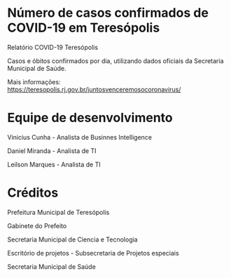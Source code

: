 # Número de casos confirmados de COVID-19 em Teresópolis
Relatório COVID-19 Teresópolis

Casos e óbitos confirmados por dia, utilizando dados oficiais da Secretaria Municipal de Saúde.

Mais informações: https://teresopolis.rj.gov.br/juntosvenceremosocoronavirus/

# Equipe de desenvolvimento
Vinicius Cunha - Analista de Businnes Intelligence

Daniel Miranda - Analista de TI

Leilson Marques - Analista de TI


# Créditos
Prefeitura Municipal de Teresópolis

Gabinete do Prefeito

Secretaria Municipal de Ciencia e Tecnologia

Escritório de projetos - Subsecretaria de Projetos especiais

Secretaria Municipal de Saúde
